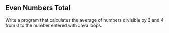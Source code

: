 ## Even Numbers Total

Write a program that calculates the average of numbers divisible by 3 and 4 from 0 to the number entered with Java loops.